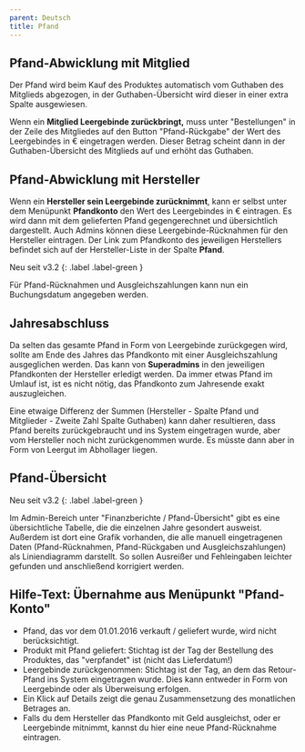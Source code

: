 ```yaml
---
parent: Deutsch
title: Pfand
---
```

## Pfand-Abwicklung mit Mitglied

Der Pfand wird beim Kauf des Produktes automatisch vom Guthaben des Mitglieds abgezogen, in der Guthaben-Übersicht wird dieser in einer extra Spalte ausgewiesen.

Wenn ein **Mitglied Leergebinde zurückbringt,** muss unter "Bestellungen" in der Zeile des Mitgliedes auf den Button "Pfand-Rückgabe" der Wert des Leergebindes in € eingetragen werden. Dieser Betrag scheint dann in der Guthaben-Übersicht des Mitglieds auf und erhöht das Guthaben.

## Pfand-Abwicklung mit Hersteller

Wenn ein **Hersteller sein Leergebinde zurücknimmt**, kann er selbst unter dem Menüpunkt **Pfandkonto** den Wert des Leergebindes in € eintragen. Es wird dann mit dem gelieferten Pfand gegengerechnet und übersichtlich dargestellt. Auch Admins können diese Leergebinde-Rücknahmen für den Hersteller eintragen. Der Link zum Pfandkonto des jeweiligen Herstellers befindet sich auf der Hersteller-Liste in der Spalte **Pfand**.

Neu seit v3.2
{: .label .label-green }

Für Pfand-Rücknahmen und Ausgleichszahlungen kann nun ein Buchungsdatum angegeben werden.

## Jahresabschluss

Da selten das gesamte Pfand in Form von Leergebinde zurückgegen wird, sollte am Ende des Jahres das Pfandkonto mit einer Ausgleichszahlung ausgeglichen werden. Das kann von **Superadmins** in den jeweiligen Pfandkonten der Hersteller erledigt werden. Da immer etwas Pfand im Umlauf ist, ist es nicht nötig, das Pfandkonto zum Jahresende exakt auszugleichen.

Eine etwaige Differenz der Summen (Hersteller - Spalte Pfand und Mitglieder - Zweite Zahl Spalte Guthaben) kann daher resultieren, dass Pfand bereits zurückgebraucht und ins System eingetragen wurde, aber vom Hersteller noch nicht zurückgenommen wurde. Es müsste dann aber in Form von Leergut im Abhollager liegen.

## Pfand-Übersicht

Neu seit v3.2
{: .label .label-green }

Im Admin-Bereich unter "Finanzberichte / Pfand-Übersicht" gibt es eine übersichtliche Tabelle, die die einzelnen Jahre gesondert ausweist. Außerdem ist dort eine Grafik vorhanden, die alle manuell eingetragenen Daten (Pfand-Rücknahmen, Pfand-Rückgaben und Ausgleichszahlungen) als Liniendiagramm darstellt. So sollen Ausreißer und Fehleingaben leichter gefunden und anschließend korrigiert werden.

## Hilfe-Text: Übernahme aus Menüpunkt "Pfand-Konto"
* Pfand, das vor dem 01.01.2016 verkauft / geliefert wurde, wird nicht berücksichtigt.
* Produkt mit Pfand geliefert: Stichtag ist der Tag der Bestellung des Produktes, das "verpfandet" ist (nicht das Lieferdatum!)
* Leergebinde zurückgenommen: Stichtag ist der Tag, an dem das Retour-Pfand ins System eingetragen wurde. Dies kann entweder in Form von Leergebinde oder als Überweisung erfolgen.
* Ein Klick auf Details zeigt die genau Zusammensetzung des monatlichen Betrages an.
* Falls du dem Hersteller das Pfandkonto mit Geld ausgleichst, oder er Leergebinde mitnimmt, kannst du hier eine neue Pfand-Rücknahme eintragen.
